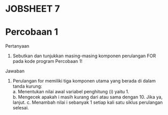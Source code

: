 # JOBSHEET 7
# Percobaan 1


Pertanyaan
1. Sebutkan dan tunjukkan masing-masing komponen perulangan FOR pada kode program Percobaan 1! 


Jawaban
1. Perulangan for memiliki tiga komponen utama yang berada di dalam tanda kurung:  
   a. Menentukan nilai awal variabel penghitung (i) yaitu 1.  
   b. Mengecek apakah i masih kurang dari atau sama dengan 10. Jika ya, lanjut. 
   c. Menambah nilai i sebanyak 1 setiap kali satu siklus perulangan selesai. 